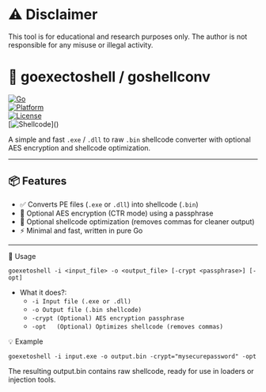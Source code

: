 # ⚠️ Disclaimer
This tool is for educational and research purposes only.
The author is not responsible for any misuse or illegal activity.

# 🐚 goexectoshell / goshellconv

[![Go](https://img.shields.io/badge/Go-1.22-blue.svg)](https://golang.org)  
[![Platform](https://img.shields.io/badge/Platform-Windows-lightgrey)]()  
[![License](https://img.shields.io/badge/License-MIT-green.svg)]()  
[![Shellcode](https://img.shields.io/badge/Output-Shellcode%20(.bin)-orange)]()

A simple and fast `.exe` / `.dll` to raw `.bin` shellcode converter with optional AES encryption and shellcode optimization.

---

## 📦 Features

- ✅ Converts PE files (`.exe` or `.dll`) into shellcode (`.bin`)
- 🔐 Optional AES encryption (CTR mode) using a passphrase
- 🧹 Optional shellcode optimization (removes commas for cleaner output)
- ⚡ Minimal and fast, written in pure Go

---

🚀 Usage
```
goexetoshell -i <input_file> -o <output_file> [-crypt <passphrase>] [-opt]
```
- What it does?:
  - `-i	Input file (.exe or .dll)`
  - `-o	Output file (.bin shellcode)`
  - `-crypt	(Optional) AES encryption passphrase`
  - `-opt	(Optional) Optimizes shellcode (removes commas)`

💡 Example
```
goexetoshell -i input.exe -o output.bin -crypt="mysecurepassword" -opt
```
The resulting output.bin contains raw shellcode, ready for use in loaders or injection tools.

